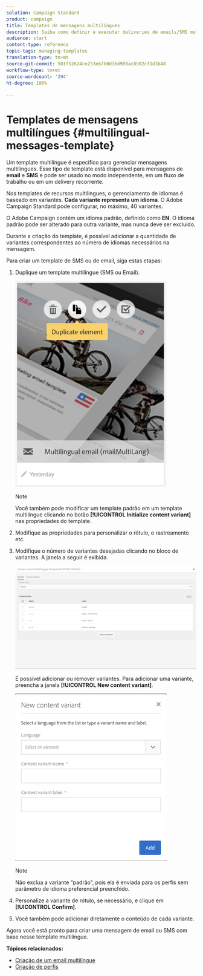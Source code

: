 ```yaml
---
solution: Campaign Standard
product: campaign
title: Templates de mensagens multilíngues
description: Saiba como definir e executar deliveries de emails/SMS multilíngues em um único delivery com base no idioma preferencial dos clientes segmentados automaticamente. Relate o desempenho de cada delivery até os níveis de idioma e pessoa.
audience: start
content-type: reference
topic-tags: managing-templates
translation-type: tm+mt
source-git-commit: 501f52624ce253eb7b0d36d908ac8502cf1d3b48
workflow-type: tm+mt
source-wordcount: '294'
ht-degree: 100%

---
```



# Templates de mensagens multilíngues {#multilingual-messages-template}

Um template multilíngue é específico para gerenciar mensagens multilíngues. Esse tipo de template está disponível para mensagens de **email** e **SMS** e pode ser usado no modo independente, em um fluxo de trabalho ou em um delivery recorrente.

Nos templates de recursos multilíngues, o gerenciamento de idiomas é baseado em variantes. **Cada variante representa um idioma**. O Adobe Campaign Standard pode configurar, no máximo, 40 variantes.

O Adobe Campaign contém um idioma padrão, definido como **EN**. O idioma padrão pode ser alterado para outra variante, mas nunca deve ser excluído.

Durante a criação do template, é possível adicionar a quantidade de variantes correspondentes ao número de idiomas necessários na mensagem.

Para criar um template de SMS ou de email, siga estas etapas:

1. Duplique um template multilíngue (SMS ou Email).

   ![](assets/multi_template_duplicate.png)

   >[!NOTE]
   >
   >Você também pode modificar um template padrão em um template multilíngue clicando no botão **[!UICONTROL Initialize content variant]** nas propriedades do template.

1. Modifique as propriedades para personalizar o rótulo, o rastreamento etc.

1. Modifique o número de variantes desejadas clicando no bloco de variantes. A janela a seguir é exibida.

   ![](assets/multi_template_variants.png)

   É possível adicionar ou remover variantes. Para adicionar uma variante, preencha a janela **[!UICONTROL New content variant]**.

   ![](assets/multi_template_newvariant.png)

   >[!NOTE]
   >
   >Não exclua a variante “padrão”, pois ela é enviada para os perfis sem parâmetro de idioma preferencial preenchido.

1. Personalize a variante de rótulo, se necessário, e clique em **[!UICONTROL Confirm]**.

1. Você também pode adicionar diretamente o conteúdo de cada variante.

Agora você está pronto para criar uma mensagem de email ou SMS com base nesse template multilíngue.

**Tópicos relacionados:**

* [Criação de um email multilíngue](../../channels/using/creating-a-multilingual-email.md)
* [Criação de perfis](../../audiences/using/creating-profiles.md)
